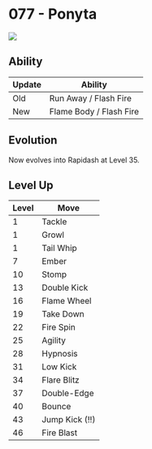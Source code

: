 # 077 - Ponyta
![][077]

## Ability

Update | Ability
---    | ---
Old    | Run Away / Flash Fire
New    | Flame Body / Flash Fire

## Evolution
Now evolves into Rapidash at Level 35.

## Level Up

Level | Move
---   | ---
  1   | Tackle
  1   | Growl
  1   | Tail Whip
  7   | Ember
 10   | Stomp
 13   | Double Kick
 16   | Flame Wheel
 19   | Take Down
 22   | Fire Spin
 25   | Agility
 28   | Hypnosis
 31   | Low Kick
 34   | Flare Blitz
 37   | Double-Edge
 40   | Bounce
 43   | Jump Kick (!!)
 46   | Fire Blast



[077]: ../img/pokemon/077.png
